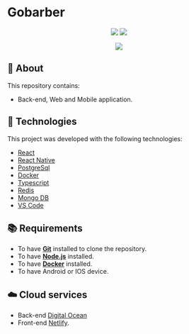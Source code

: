 # Gobarber 

<p align="center">
<img src="https://user-images.githubusercontent.com/61808503/175107835-65a7dfdf-1bd9-4884-b572-6cf866dd768c.png" />
<img src="https://cdn-images-1.medium.com/max/1600/1*LHzc8Srf5_XBeKzNWdVnfQ.png"/>
</p>

<p align="center">
<img src="https://user-images.githubusercontent.com/61808503/175119597-c038892a-99bb-459a-8e81-c43b39817e66.gif" />
</p>


## :page_with_curl: About

This repository contains:
- Back-end, Web and Mobile application.

## :hammer: Technologies

This project was developed with the following technologies:

- [React](https://reactjs.org/)
- [React Native](https://reactnative.dev/)
- [PostgreSql](https://www.postgresql.org/)
- [Docker](https://www.docker.com/)
- [Typescript](https://www.typescriptlang.org/)
- [Redis](https://redis.io/)
- [Mongo DB](https://www.mongodb.com)
- [VS Code](https://code.visualstudio.com/)

## :books: Requirements
- To have [**Git**](https://git-scm.com/) installed to clone the repository.
- To have [**Node.js**](https://nodejs.org/en/) installed.
- To have [**Docker**](https://www.docker.com/) installed.
- To have Android or IOS device.

## :cloud: Cloud services
- Back-end [Digital Ocean](https://cloud.digitalocean.com)
- Front-end [Netlify](https://www.netlify.com/).
